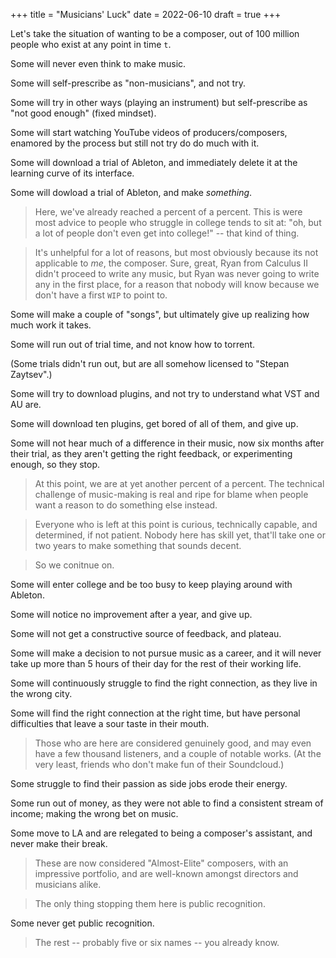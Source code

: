 +++
title = "Musicians' Luck"
date = 2022-06-10
draft = true
+++


Let's take the situation of wanting to be a composer, out of 100 million people who exist at any point in time `t`.

Some will never even think to make music.

Some will self-prescribe as "non-musicians", and not try.

Some will try in other ways (playing an instrument) but self-prescribe as "not good enough" (fixed mindset).

Some will start watching YouTube videos of producers/composers, enamored by the process but still not try do do much with it.

Some will download a trial of Ableton, and immediately delete it at the learning curve of its interface.

Some will dowload a trial of Ableton, and make _something_.



> Here, we've already reached a percent of a percent. This is were most advice to people who struggle in college tends to sit at: "oh, but a lot of people don't even get into college!" -- that kind of thing.

> It's unhelpful for a lot of reasons, but most obviously because its not applicable to _me_, the composer. Sure, great, Ryan from Calculus II didn't proceed to write any music, but Ryan was never going to write any in the first place, for a reason that nobody will know because we don't have a first `WIP` to point to.



Some will make a couple of "songs", but ultimately give up realizing how much work it takes.

Some will run out of trial time, and not know how to torrent.

(Some trials didn't run out, but are all somehow licensed to "Stepan Zaytsev".)

Some will try to download plugins, and not try to understand what VST and AU are.

Some will download ten plugins, get bored of all of them, and give up.

Some will not hear much of a difference in their music, now six months after their trial, as they aren't getting the right feedback, or experimenting enough, so they stop.



> At this point, we are at yet another percent of a percent. The technical challenge of music-making is real and ripe for blame when people want a reason to do something else instead.

> Everyone who is left at this point is curious, technically capable, and determined, if not patient. Nobody here has skill yet, that'll take one or two years to make something that sounds decent.

> So we conitnue on.


Some will enter college and be too busy to keep playing around with Ableton.

Some will notice no improvement after a year, and give up.

Some will not get a constructive source of feedback, and plateau.

Some will make a decision to not pursue music as a career, and it will never take up more than 5 hours of their day for the rest of their working life.

Some will continuously struggle to find the right connection, as they live in the wrong city.

Some will find the right connection at the right time, but have personal difficulties that leave a sour taste in their mouth.

> Those who are here are considered genuinely good, and may even have a few thousand listeners, and a couple of notable works. (At the very least, friends who don't make fun of their Soundcloud.)

Some struggle to find their passion as side jobs erode their energy.

Some run out of money, as they were not able to find a consistent stream of income; making the wrong bet on music.

Some move to LA and are relegated to being a composer's assistant, and never make their break.

> These are now considered "Almost-Elite" composers, with an impressive portfolio, and are well-known amongst directors and musicians alike.

> The only thing stopping them here is public recognition.

Some never get public recognition.

> The rest -- probably five or six names -- you already know.

